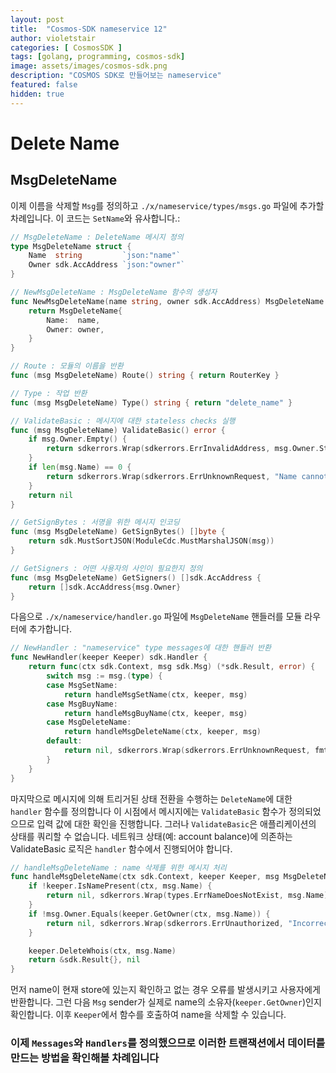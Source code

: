 ```yaml
---
layout: post
title:  "Cosmos-SDK nameservice 12"
author: violetstair
categories: [ CosmosSDK ]
tags: [golang, programming, cosmos-sdk]
image: assets/images/cosmos-sdk.png
description: "COSMOS SDK로 만들어보는 nameservice"
featured: false
hidden: true
---
```


# Delete Name

## MsgDeleteName

이제 이름을 삭제할 `Msg`를 정의하고 `./x/nameservice/types/msgs.go` 파일에 추가할 차례입니다. 이 코드는 `SetName`와 유사합니다.:

```go
// MsgDeleteName : DeleteName 메시지 정의
type MsgDeleteName struct {
    Name  string         `json:"name"`
    Owner sdk.AccAddress `json:"owner"`
}

// NewMsgDeleteName : MsgDeleteName 함수의 생성자
func NewMsgDeleteName(name string, owner sdk.AccAddress) MsgDeleteName {
    return MsgDeleteName{
        Name:  name,
        Owner: owner,
    }
}

// Route : 모듈의 이름을 반환
func (msg MsgDeleteName) Route() string { return RouterKey }

// Type : 작업 반환
func (msg MsgDeleteName) Type() string { return "delete_name" }

// ValidateBasic : 메시지에 대한 stateless checks 실행
func (msg MsgDeleteName) ValidateBasic() error {
    if msg.Owner.Empty() {
        return sdkerrors.Wrap(sdkerrors.ErrInvalidAddress, msg.Owner.String())
    }
    if len(msg.Name) == 0 {
        return sdkerrors.Wrap(sdkerrors.ErrUnknownRequest, "Name cannot be empty")
    }
    return nil
}

// GetSignBytes : 서명을 위한 메시지 인코딩
func (msg MsgDeleteName) GetSignBytes() []byte {
    return sdk.MustSortJSON(ModuleCdc.MustMarshalJSON(msg))
}

// GetSigners : 어떤 사용자의 사인이 필요한지 정의
func (msg MsgDeleteName) GetSigners() []sdk.AccAddress {
    return []sdk.AccAddress{msg.Owner}
}
```

다음으로 `./x/nameservice/handler.go` 파일에 `MsgDeleteName` 핸들러를 모듈 라우터에 추가합니다.

```go
// NewHandler : "nameservice" type messages에 대한 핸들러 반환
func NewHandler(keeper Keeper) sdk.Handler {
    return func(ctx sdk.Context, msg sdk.Msg) (*sdk.Result, error) {
        switch msg := msg.(type) {
        case MsgSetName:
            return handleMsgSetName(ctx, keeper, msg)
        case MsgBuyName:
            return handleMsgBuyName(ctx, keeper, msg)
        case MsgDeleteName:
            return handleMsgDeleteName(ctx, keeper, msg)
        default:
            return nil, sdkerrors.Wrap(sdkerrors.ErrUnknownRequest, fmt.Sprintf("Unrecognized nameservice Msg type: %v", msg.Type()))
        }
    }
}
```

마지막으로 메시지에 의해 트리거된 상태 전환을 수행하는 `DeleteName`에 대한 `handler` 함수를 정의합니다
이 시점에서 메시지에는 `ValidateBasic` 함수가 정의되었으므로 입력 값에 대한 확인을 진행합니다.
그러나 `ValidateBasic`은 애플리케이션의 상태를 쿼리할 수 없습니다.
네트워크 상태(예: account balance)에 의존하는 ValidateBasic 로직은 `handler` 함수에서 진행되어야 합니다.

```go
// handleMsgDeleteName : name 삭제를 위한 메시지 처리
func handleMsgDeleteName(ctx sdk.Context, keeper Keeper, msg MsgDeleteName) (*sdk.Result, error) {
    if !keeper.IsNamePresent(ctx, msg.Name) {
        return nil, sdkerrors.Wrap(types.ErrNameDoesNotExist, msg.Name)
    }
    if !msg.Owner.Equals(keeper.GetOwner(ctx, msg.Name)) {
        return nil, sdkerrors.Wrap(sdkerrors.ErrUnauthorized, "Incorrect Owner")
    }

    keeper.DeleteWhois(ctx, msg.Name)
    return &sdk.Result{}, nil
}
```

먼저 name이 현재 store에 있는지 확인하고 없는 경우 오류를 발생시키고 사용자에게 반환합니다.
그런 다음 `Msg` sender가 실제로 name의 소유자(`keeper.GetOwner`)인지 확인합니다.
이후 `Keeper`에서 함수를 호출하여 name을 삭제할 수 있습니다.

### 이제 `Messages`와  `Handlers`를 정의했으므로 이러한 트랜잭션에서 데이터를 만드는 방법을 확인해볼 차례입니다
